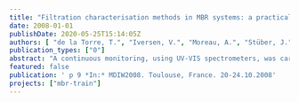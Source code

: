 ```yaml
---
title: "Filtration characterisation methods in MBR systems: a practical comparison"
date: 2008-01-01
publishDate: 2020-05-25T15:14:05Z
authors: [ "de la Torre, T.", "Iversen, V.", "Moreau, A.", "Stüber, J." ]
publication_types: ["0"]
abstract: "A continuous monitoring, using UV-VIS spectrometers, was carried out in Berlin from 2010 to 2012. It combined (i) continuous measurements of the quality and flow rates of combined sewer overflows (CSO) at one main CSO outlet downstream of the overflow structure and (ii) continuous measurements of water quality parameters at five sites within the urban stretch of the receiving River Spree. Locally, the collection of data aims at (i) characterizing CSO emissions, (ii) assessing the local dynamics and intensity of CSO impacts on the river and (iii) calibrating sewer and river water quality models being part of a planning tool for future CSO management in Berlin (Riechel et al., 2011). UV-VIS spectrometers are in-situ probes, which measure absorbance spectra ranging from UV to visual wavelengths. Concentrations, such as chemical oxygen demand (COD), are calculated from these spectra. Due to the varying composition of waste and river water a local calibration is required to enhance the measurement quality. According to Gamerith et al. (2011), manufacturer global calibration can lead to systematic error up to 50% for COD measurements."
featured: false
publication: ' p 9 *In:* MDIW2008. Toulouse, France. 20-24.10.2008'
projects: ["mbr-train"]
---
```


